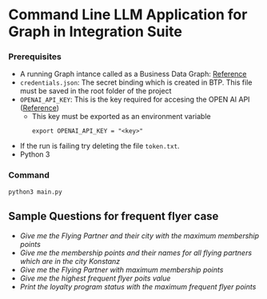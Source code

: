 # Command Line LLM Application for Graph in Integration Suite

### Prerequisites
* A running Graph intance called as a Business Data Graph: [Reference](https://help.sap.com/docs/graph?locale=en-US)
* `credentials.json`: The secret binding which is created in BTP. This file must be saved in the root folder of the project
* `OPENAI_API_KEY`: This is the key required for accesing the OPEN AI API ([Reference](https://help.openai.com/en/articles/4936850-where-do-i-find-my-secret-api-key))
  * This key must be exported as an environment variable
    ```
    export OPENAI_API_KEY = "<key>"
    ```
* If the run is failing try deleting the file `token.txt`. 
* Python 3

### Command
```
python3 main.py
```

## Sample Questions for frequent flyer case 

* *Give me the Flying Partner and their city with the maximum membership points*
* *Give me the membership points and their names for all flying partners which are in the city Konstanz*
* *Give me the Flying Partner with maximum membership points*
* *Give me the highest frequent flyer poits value*
* *Print the loyalty program status with the maximum frequent flyer points*
